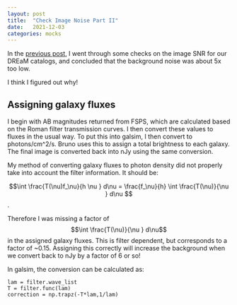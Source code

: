 ```yaml
---
layout: post
title:  "Check Image Noise Part II"
date:   2021-12-03
categories: mocks
---
```


In the <a href="https://ndrakos.github.io/blog/mocks/CheckImageNoise/">previous post</a>, I went through some checks on the image SNR for our DREaM catalogs, and concluded that the background noise was about 5x too low.

I think I figured out why!

## Assigning galaxy fluxes

I begin with AB magnitudes returned from FSPS, which are calculated based on the Roman filter transmission curves. I then convert these values to fluxes in the usual way. To put this into galsim, I then convert to photons/cm^2/s. Bruno uses this to assign a total brightness to each galaxy. The final image is converted back into nJy using the same conversion.

My method of converting galaxy fluxes to photon density did not properly take into account the filter information. It should be:

$$\int \frac{T(\nu)f_\nu}{h \nu } d\nu = \frac{f_\nu}{h} \int \frac{T(\nu)}{\nu } d\nu $$.

Therefore I was missing a factor of $$\int \frac{T(\nu)}{\nu } d\nu$$ in the assigned galaxy fluxes. This is filter dependent, but corresponds to a factor of ~0.15. Assigning this correctly will increase the background when we convert back to nJy by a factor of 6 or so!

In galsim, the conversion can be calculated as:

```
lam = filter.wave_list
T = filter.func(lam)
correction = np.trapz(-T*lam,1/lam)
```

<!---
This is not enough to account for the factor of 5 (it is a factor of about 1.3 in the H band), but it goes in the right direction.



## Zeropoints

The galsim code uses bandpass information in two places (1) when adding the PSF and (2) when calculating the sky level. I want to make sure that the sky level calculation is using the same zeropoint information as the galaxies (i.e. we agree when the flux is equivalent to one photon in the detector).


The zeropoints in galsim are treated as outlined <a href="
https://galsim-developers.github.io/GalSim/_build/html/_modules/galsim/roman/roman_bandpass.html">here</a>



The zeropoint in GalSim is defined such that the flux is 1 photon/cm^2/sec through the bandpass. This differs from an instrumental bandpass, which is typically defined such that the flux is 1 photon/sec for that instrument. The difference between the two can be calculated as follows:

# Shift zeropoint based on effective collecting area in cm^2.
area_eff = galsim.roman.collecting_area
delta_zp = 2.5 * np.log10(area_eff)





## SNR calculation

In the previous post I did a simple SNR calculation... double check 0.2 arcsec^2 is the right size

Slightly more careful method... take 10 aperatures placed by eye in background... find the average and std in each... From this calculate the average and std among the apertures (does this std agree with the Nsqrt(sigma)??)

Comparing this in all the filters to see if they all seem off by a factor of 5.




## Test a single galaxy

generate a galaxy with a given flux... run through... check it is the right total flux (after subtracting background)


## Other sources of error


are the other sources of error subdominant???
--->
